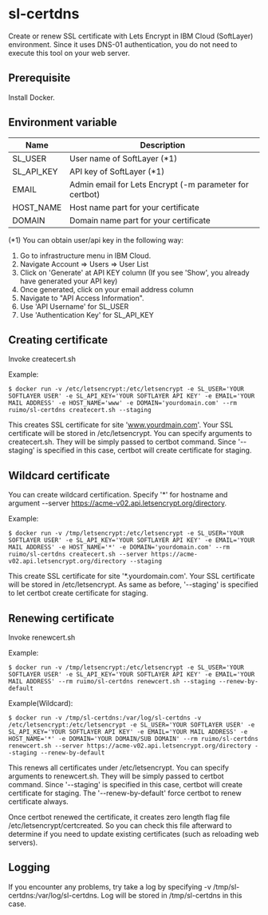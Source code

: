 # sl-certdns
Create or renew SSL certificate with Lets Encrypt in IBM Cloud (SoftLayer) environment. Since it uses DNS-01 authentication, you do not need to execute this tool on your web server.

## Prerequisite
Install Docker.

## Environment variable

| Name | Description |
-|-
| SL_USER | User name of SoftLayer (*1) |
| SL_API_KEY | API key of SoftLayer (*1) |
| EMAIL | Admin email for Lets Encrypt (-m parameter for certbot) |
| HOST_NAME | Host name part for your certificate |
| DOMAIN | Domain name part for your certificate |

(*1) You can obtain user/api key in the following way:
1. Go to infrastructure menu in IBM Cloud.
1. Navigate Account => Users => User List
1. Click on 'Generate' at API KEY column (If you see 'Show', you already have generated your API key)
1. Once generated, click on your email address column
1. Navigate to "API Access Information".
1. Use 'API Username' for SL_USER
1. Use 'Authentication Key' for SL_API_KEY

## Creating certificate

Invoke createcert.sh

Example:

    $ docker run -v /etc/letsencrypt:/etc/letsencrypt -e SL_USER='YOUR SOFTLAYER USER' -e SL_API_KEY='YOUR SOFTLAYER API KEY' -e EMAIL='YOUR MAIL ADDRESS' -e HOST_NAME='www' -e DOMAIN='yourdomain.com' --rm ruimo/sl-certdns createcert.sh --staging

This creates SSL certificate for site 'www.yourdmain.com'. Your SSL certificate will be stored in /etc/letsencrypt. You can specify arguments to createcert.sh. They will be simply passed to certbot command. Since '--staging' is specified in this case, certbot will create certificate for staging.

## Wildcard certificate

You can create wildcard certification. Specify '*' for hostname and argument --server https://acme-v02.api.letsencrypt.org/directory.

Example:

    $ docker run -v /tmp/letsencrypt:/etc/letsencrypt -e SL_USER='YOUR SOFTLAYER USER' -e SL_API_KEY='YOUR SOFTLAYER API KEY' -e EMAIL='YOUR MAIL ADDRESS' -e HOST_NAME='*' -e DOMAIN='yourdomain.com' --rm ruimo/sl-certdns createcert.sh --server https://acme-v02.api.letsencrypt.org/directory --staging

This create SSL certificate for site '*.yourdomain.com'. Your SSL certificate will be stored in /etc/letsencrypt. As same as before, '--staging' is specified to let certbot create certificate for staging.

## Renewing certificate

Invoke renewcert.sh

Example:

    $ docker run -v /tmp/letsencrypt:/etc/letsencrypt -e SL_USER='YOUR SOFTLAYER USER' -e SL_API_KEY='YOUR SOFTLAYER API KEY' -e EMAIL='YOUR MAIL ADDRESS' --rm ruimo/sl-certdns renewcert.sh --staging --renew-by-default

Example(Wildcard):

    $ docker run -v /tmp/sl-certdns:/var/log/sl-certdns -v /etc/letsencrypt:/etc/letsencrypt -e SL_USER='YOUR SOFTLAYER USER' -e SL_API_KEY='YOUR SOFTLAYER API KEY' -e EMAIL='YOUR MAIL ADDRESS' -e HOST_NAME='*' -e DOMAIN='YOUR DOMAIN/SUB DOMAIN' --rm ruimo/sl-certdns renewcert.sh --server https://acme-v02.api.letsencrypt.org/directory --staging --renew-by-default

This renews all certificates under /etc/letsencrypt. You can specify arguments to renewcert.sh. They will be simply passed to certbot command. Since '--staging' is specified in this case, certbot will create certificate for staging. The '--renew-by-default' 
force certbot to renew certificate always.

Once certbot renewed the certificate, it creates zero length flag file /etc/letsencrypt/certcreated. So you can check this file afterward to determine if you need to update existing certificates (such as reloading web servers).

## Logging

If you encounter any problems, try take a log by specifying -v /tmp/sl-certdns:/var/log/sl-certdns. Log will be stored in /tmp/sl-certdns in this case.
